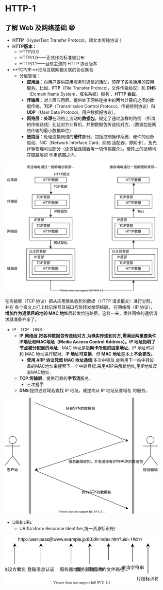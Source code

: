 # HTTP-1

## 了解 Web 及网络基础 😁 

* **HTTP**（HyperText Transfer Protocol，超文本传输协议 ）
* **HTTP版本：**
  * HTTP/0.9
  * HTTP/1.0——正式作为标准被公布
  * HTTP/1.1——目前主流的 HTTP 协议版本
* **TCP/IP:**把与互联网相关联的协议集合
  * 分层管理：
    * **应用层**：向用户提供应用服务时通信的活动，预存了各类通用的应用服务。比如，**FTP**（File Transfer Protocol，文件传输协议）和 **DNS**（Domain Name System，域名系统）服务 、**HTTP 协议**。
    * **传输层**：对上层应用层，提供处于网络连接中的两台计算机之间的数据传输。**TCP**（Transmission Control Protocol，传输控制协议）和 **UDP**（User Data Protocol，用户数据报协议）。
    * **网络层**：**处理**在网络上流动的**数据包**。规定了通过怎样的路径 （所谓的传输路线）到达对方计算机，并把数据包传送给对方。（数据包是网络传输的最小数据单位）
    * **链路层**：处理连接网络的**硬件**部分。包括控制操作系统、硬件的设备驱动、NIC（Network Interface Card，网络 适配器，即网卡），及光纤等物理可见部分（还包括连接器等一切传输媒介）。硬件上的范畴均在链路层的 作用范围之内。

![TCP/IP&#x901A;&#x4FE1;&#x4F20;&#x8F93;&#x6D41;&#x56FE;&#x89E3;](../.gitbook/assets/wei-ming-ming-hui-tu.svg)

在传输层（TCP 协议）把从应用层处收到的数据（HTTP 请求报文）进行分割，并在 各个报文上打上标记序号及端口号后转发给网络层。 在网络层（IP 协议），**增加作为通信目的地的 MAC 地址**后转发给链路层。这样一来，发往网络的通信请求就准备齐全了。

* IP　TCP　DNS
  * **IP**:**网络层,**把各种数据包传送给对方,为确实传递到对方,需满足两重要条件IP地址和MAC地址（Media Access Control Address）。IP 地址指明了**节点被分配到的地址**，MAC 地址是指**网卡所属的固定地址**。IP 地址可以和 MAC 地址进行配对。I**P 地址可变换**，但 **MAC 地址**基本上**不会更改。**
    * **使用 ARP 协议凭借 MAC 地址通信**:多次中转后,会利用下一站中转设备的MAC地址来搜索下一个中转目标.采用ARP来解析地址,用IP地址反查MAC地址．
  * **TCP**:**传输层**，提供可靠的**字节流**服务。
    * 三次握手
  * **DNS**:提供通过域名查找 IP 地址，或逆向从 IP 地址反查域名 的服务。

![&#x4E09;&#x6B21;&#x63E1;&#x624B;](../.gitbook/assets/wei-ming-ming-tu-biao.svg)

* URI和URL
  * URI\(Uniform Resource Identifier,统一资源标识符\)

![&#x7EDD;&#x5BF9;URI&#x7684;&#x683C;&#x5F0F;](../.gitbook/assets/wei-ming-ming-tu-biao-1.svg)





